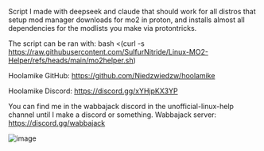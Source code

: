 Script I made with deepseek and claude that should work for all distros that setup mod manager downloads for mo2 in proton, and installs almost all dependencies for the modlists you make via protontricks.

The script can be ran with: bash <(curl -s https://raw.githubusercontent.com/SulfurNitride/Linux-MO2-Helper/refs/heads/main/mo2helper.sh)

Hoolamike GitHub: https://github.com/Niedzwiedzw/hoolamike

Hoolamike Discord: https://discord.gg/xYHjpKX3YP

You can find me in the wabbajack discord in the unofficial-linux-help channel until I make a discord or something. Wabbajack server: https://discord.gg/wabbajack


![image](https://github.com/user-attachments/assets/66e18b60-a5ef-43e9-8751-51bc6afa1e4d)
